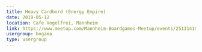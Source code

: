 ```yaml
---
title: Heavy Cardbord (Energy Empire)
date: 2019-05-12
location: Cafe Vogelfrei, Mannheim
link: https://www.meetup.com/Mannheim-Boardgames-Meetup/events/251314196/
usergroup: bogama
type: usergroup
---
```

